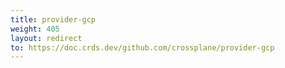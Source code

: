 ```yaml
---
title: provider-gcp
weight: 405
layout: redirect
to: https://doc.crds.dev/github.com/crossplane/provider-gcp
---
```


